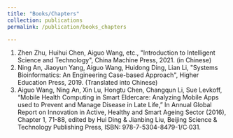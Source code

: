 ```yaml
---
title: "Books/Chapters"
collection: publications
permalink: /publication/books_chapters

---
```


1. Zhen Zhu, Huihui Chen, Aiguo Wang, etc., "Introduction to Intelligent Science and Technology", China Machine Press, 2021. (in Chinese)
2. Ning An, Jiaoyun Yang, Aiguo Wang, Huidong Ding, Lian Li, "Systems Bioinformatics: An Engineering Case-based Approach", Higher Education Press, 2019. (Translated into Chinese)
3. Aiguo Wang, Ning An, Xin Lu, Hongtu Chen, Changqun Li, Sue Levkoff, “Mobile Health Computing in Smart Eldercare: Analyzing Mobile Apps used to Prevent and Manage Disease in Late Life,” In Annual Global Report on Innovation in Active, Healthy and Smart Ageing Sector (2016), Chapter 1, 71-88, edited by Hui Ding & Jianbing Liu, Beijing Science & Technology Publishing Press, ISBN: 978-7-5304-8479-1/C·031.
